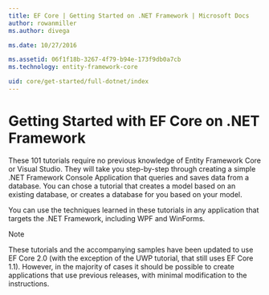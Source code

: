 ```yaml
---
title: EF Core | Getting Started on .NET Framework | Microsoft Docs
author: rowanmiller
ms.author: divega

ms.date: 10/27/2016

ms.assetid: 06f1f18b-3267-4f79-b94e-173f9db0a7cb
ms.technology: entity-framework-core

uid: core/get-started/full-dotnet/index
---
```

# Getting Started with EF Core on .NET Framework

These 101 tutorials require no previous knowledge of Entity Framework Core or Visual Studio. They will take you step-by-step through creating a simple .NET Framework Console Application that queries and saves data from a database. You can chose a tutorial that creates a model based on an existing database, or creates a database for you based on your model.

You can use the techniques learned in these tutorials in any application that targets the .NET Framework, including WPF and WinForms.

> [!NOTE]  
> These tutorials and the accompanying samples have been updated to use EF Core 2.0 (with the exception of the UWP tutorial, that still uses EF Core 1.1). However, in the majority of cases it should be possible to create applications that use previous releases, with minimal modification to the instructions.
